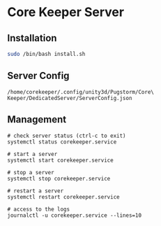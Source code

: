 # Core Keeper Server

## Installation

```bash
sudo /bin/bash install.sh
```

## Server Config

```
/home/corekeeper/.config/unity3d/Pugstorm/Core\ Keeper/DedicatedServer/ServerConfig.json
```

## Management

```
# check server status (ctrl-c to exit)
systemctl status corekeeper.service

# start a server
systemctl start corekeeper.service

# stop a server
systemctl stop corekeeper.service

# restart a server
systemctl restart corekeeper.service

# access to the logs
journalctl -u corekeeper.service --lines=10
```
